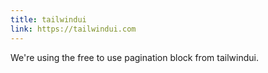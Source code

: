 ```yaml
---
title: tailwindui
link: https://tailwindui.com
---
```

We're using the free to use pagination block from tailwindui.